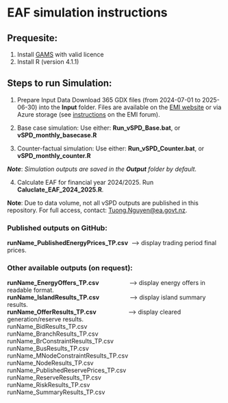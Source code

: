 EAF simulation instructions
====
## Prequesite:
1. Install [GAMS](https://www.gams.com/download/) with valid licence
2. Install R (version 4.1.1)

## Steps to run Simulation:

1. Prepare Input Data
Download 365 GDX files (from 2024-07-01 to 2025-06-30) into the **Input** folder.
Files are available on the [EMI website](https://www.emi.ea.govt.nz/Wholesale/Datasets/DispatchAndPricing/GDX/) or via Azure storage (see [instructions](https://www.emi.ea.govt.nz/Forum/thread/new-access-arrangements-to-emi-datasets-retirement-of-anonymous-ftp/) 
on the EMI forum).

2. Base case simulation:
Use either:
**Run_vSPD_Base.bat**, or
**vSPD_monthly_basecase.R**

3. Counter-factual simulation:
Use either:
**Run_vSPD_Counter.bat**, or
**vSPD_monthly_counter.R**

**_Note_**: _Simulation outputs are saved in the **Output** folder by default._

4. Calculate EAF for financial year 2024/2025.
Run **Caluclate_EAF_2024_2025.R**.

**Note**: Due to data volume, not all vSPD outputs are published in this repository. For full access, contact: Tuong.Nguyen@ea.govt.nz.

### Published outputs on GitHub:
**runName_PublishedEnergyPrices_TP.csv**&nbsp;&nbsp;--> display trading period final prices.  

### Other available outputs (on request):
**runName_EnergyOffers_TP.csv**&nbsp;&nbsp;&nbsp;&nbsp;&nbsp;&nbsp;&nbsp;&nbsp;&nbsp;&nbsp;&nbsp;&nbsp;&nbsp;&nbsp;&nbsp;&nbsp;&nbsp;&nbsp;--> display energy offers in readable format.  
**runName_IslandResults_TP.csv**&nbsp;&nbsp;&nbsp;&nbsp;&nbsp;&nbsp;&nbsp;&nbsp;&nbsp;&nbsp;&nbsp;&nbsp;&nbsp;&nbsp;&nbsp;&nbsp;&nbsp;&nbsp;--> display island summary results.  
**runName_OfferResults_TP.csv**&nbsp;&nbsp;&nbsp;&nbsp;&nbsp;&nbsp;&nbsp;&nbsp;&nbsp;&nbsp;&nbsp;&nbsp;&nbsp;&nbsp;&nbsp;&nbsp;&nbsp;&nbsp;&nbsp;--> display cleared generation/reserve results.  
runName_BidResults_TP.csv  
runName_BranchResults_TP.csv  
runName_BrConstraintResults_TP.csv  
runName_BusResults_TP.csv  
runName_MNodeConstraintResults_TP.csv  
runName_NodeResults_TP.csv  
runName_PublishedReservePrices_TP.csv  
runName_ReserveResults_TP.csv  
runName_RiskResults_TP.csv  
runName_SummaryResults_TP.csv
